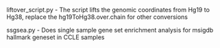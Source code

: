 liftover_script.py - The script lifts the genomic coordinates from Hg19 to Hg38, replace the hg19ToHg38.over.chain for other conversions

ssgsea.py - Does single sample gene set enrichment analysis for msigdb hallmark geneset in CCLE samples
